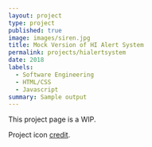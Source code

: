 ```yaml
---
layout: project
type: project
published: true
image: images/siren.jpg
title: Mock Version of HI Alert System
permalink: projects/hialertsystem
date: 2018
labels:
  - Software Engineering
  - HTML/CSS
  - Javascript
summary: Sample output
---
```


This project page is a WIP.


Project icon [credit](https://unsplash.com/photos/LK8O-3VTrLY).

